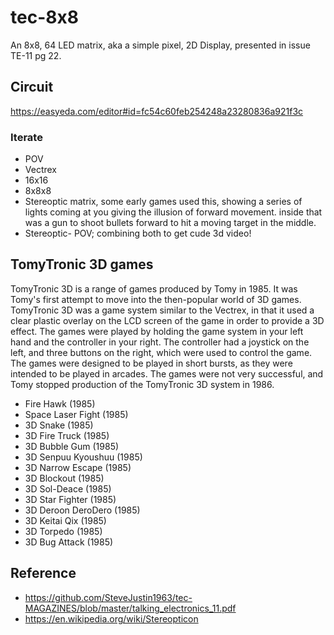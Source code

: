 # tec-8x8

An 8x8, 64 LED matrix, aka a simple pixel, 2D Display, presented in issue TE-11 pg 22.


## Circuit
https://easyeda.com/editor#id=fc54c60feb254248a23280836a921f3c


### Iterate
- POV
- Vectrex
- 16x16
- 8x8x8
- Stereoptic matrix, some early games used this, showing a series of lights coming at you giving the illusion of forward movement. inside that was a gun to shoot bullets forward to hit a moving target in the middle. 
- Stereoptic- POV; combining both to get cude 3d video! 

## TomyTronic 3D games
TomyTronic 3D is a range of games produced by Tomy in 1985. It was Tomy's first attempt to move into the then-popular world of 3D games. TomyTronic 3D was a game system similar to the Vectrex, in that it used a clear plastic overlay on the LCD screen of the game in order to provide a 3D effect. The games were played by holding the game system in your left hand and the controller in your right. The controller had a joystick on the left, and three buttons on the right, which were used to control the game. The games were designed to be played in short bursts, as they were intended to be played in arcades. The games were not very successful, and Tomy stopped production of the TomyTronic 3D system in 1986.

* Fire Hawk (1985)
* Space Laser Fight (1985)
* 3D Snake (1985)
* 3D Fire Truck (1985)
* 3D Bubble Gum (1985)
* 3D Senpuu Kyoushuu (1985)
* 3D Narrow Escape (1985)
* 3D Blockout (1985)
* 3D Sol-Deace (1985)
* 3D Star Fighter (1985)
* 3D Deroon DeroDero (1985)
* 3D Keitai Qix (1985)
* 3D Torpedo (1985)
* 3D Bug Attack (1985) 


## Reference
- https://github.com/SteveJustin1963/tec-MAGAZINES/blob/master/talking_electronics_11.pdf
- https://en.wikipedia.org/wiki/Stereopticon
